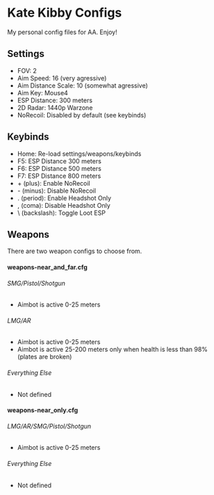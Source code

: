 # Kate Kibby Configs

My personal config files for AA. Enjoy!

## Settings
- FOV: 2
- Aim Speed: 16 (very agressive)
- Aim Distance Scale: 10 (somewhat agressive)
- Aim Key: Mouse4
- ESP Distance: 300 meters
- 2D Radar: 1440p Warzone
- NoRecoil: Disabled by default (see keybinds)

## Keybinds
- Home: Re-load settings/weapons/keybinds
- F5: ESP Distance 300 meters
- F6: ESP Distance 500 meters
- F7: ESP Distance 800 meters
- \+ (plus): Enable NoRecoil
- \- (minus): Disable NoRecoil
- \. (period): Enable Headshot Only
- \, (coma): Disable Headshot Only
- \ (backslash): Toggle Loot ESP

## Weapons
There are two weapon configs to choose from.

#### weapons-near_and_far.cfg

###### SMG/Pistol/Shotgun
- Aimbot is active 0-25 meters

###### LMG/AR
- Aimbot is active 0-25 meters
- Aimbot is active 25-200 meters only when health is less than 98% (plates are broken)

###### Everything Else
- Not defined

#### weapons-near_only.cfg

###### LMG/AR/SMG/Pistol/Shotgun
- Aimbot is active 0-25 meters

###### Everything Else
- Not defined